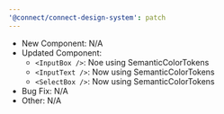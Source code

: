 ```yaml
---
'@connect/connect-design-system': patch
---
```


- New Component: N/A
- Updated Component:
  - `<InputBox />`: Noe using SemanticColorTokens
  - `<InputText />`: Now using SemanticColorTokens
  - `<SelectBox />`: Now using SemanticColorTokens
- Bug Fix: N/A
- Other: N/A
